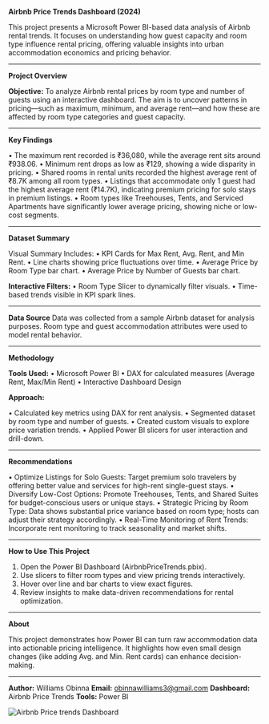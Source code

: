 **Airbnb Price Trends Dashboard (2024)**

This project presents a Microsoft Power BI-based data analysis of Airbnb rental trends. It focuses on understanding how guest capacity and room type influence rental pricing, offering valuable insights into urban accommodation economics and pricing behavior.
________________________________________
**Project Overview**

**Objective:**
To analyze Airbnb rental prices by room type and number of guests using an interactive dashboard. The aim is to uncover patterns in pricing—such as maximum, minimum, and average rent—and how these are affected by room type categories and guest capacity.
________________________________________
**Key Findings**

•	The maximum rent recorded is ₹36,080, while the average rent sits around ₹938.06.
•	Minimum rent drops as low as ₹129, showing a wide disparity in pricing.
•	Shared rooms in rental units recorded the highest average rent of ₹8.7K among all room types.
•	Listings that accommodate only 1 guest had the highest average rent (₹14.7K), indicating premium pricing for solo stays in premium listings.
•	Room types like Treehouses, Tents, and Serviced Apartments have significantly lower average pricing, showing niche or low-cost segments.
________________________________________
**Dataset Summary**

Visual Summary Includes:
•	KPI Cards for Max Rent, Avg. Rent, and Min Rent.
•	Line charts showing price fluctuations over time.
•	Average Price by Room Type bar chart.
•	Average Price by Number of Guests bar chart.

**Interactive Filters:**
•	Room Type Slicer to dynamically filter visuals.
•	Time-based trends visible in KPI spark lines.
________________________________________
**Data Source**
Data was collected from a sample Airbnb dataset for analysis purposes. Room type and guest accommodation attributes were used to model rental behavior.
________________________________________
**Methodology**

**Tools Used:**
•	Microsoft Power BI
•	DAX for calculated measures (Average Rent, Max/Min Rent)
•	Interactive Dashboard Design

**Approach:**

•	Calculated key metrics using DAX for rent analysis.
•	Segmented dataset by room type and number of guests.
•	Created custom visuals to explore price variation trends.
•	Applied Power BI slicers for user interaction and drill-down.
________________________________________
**Recommendations**

•	Optimize Listings for Solo Guests: Target premium solo travelers by offering better value and services for high-rent single-guest stays.
•	Diversify Low-Cost Options: Promote Treehouses, Tents, and Shared Suites for budget-conscious users or unique stays.
•	Strategic Pricing by Room Type: Data shows substantial price variance based on room type; hosts can adjust their strategy accordingly.
•	Real-Time Monitoring of Rent Trends: Incorporate rent monitoring to track seasonality and market shifts.
________________________________________
**How to Use This Project**

1.	Open the Power BI Dashboard (AirbnbPriceTrends.pbix).
2.	Use slicers to filter room types and view pricing trends interactively.
3.	Hover over line and bar charts to view exact figures.
4.	Review insights to make data-driven recommendations for rental optimization.
________________________________________
**About**

This project demonstrates how Power BI can turn raw accommodation data into actionable pricing intelligence. It highlights how even small design changes (like adding Avg. and Min. Rent cards) can enhance decision-making.
________________________________________
**Author:** Williams Obinna
**Email:** obinnawilliams3@gmail.com
**Dashboard:** Airbnb Price Trends
**Tools:** Power BI

![Airbnb Price trends Dashboard](https://github.com/user-attachments/assets/f6f59d42-a0b0-4429-b34f-0a61837a2c53)


